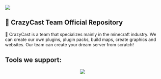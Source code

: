![](https://i.imgur.com/OwDd7jP.png)

## 💜 CrazyCast Team Official Repository

👾 CrazyCast is a team that specializes mainly in the minecraft industry. We can create our own plugins, plugin packs, build maps, create graphics and websites.
Our team can create your dream server from scratch!
</br>
## Tools we support:
<p align="center">
  <a href="https://skillicons.dev">
    <img src="https://skillicons.dev/icons?i=java,js,linux,maven,nginx,php,ps,redis,idea,vscode,mysql,mongodb" />
  </a>
</p>
